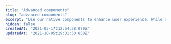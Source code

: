```yaml
---
title: "Advanced components"
slug: "advanced-components"
excerpt: "Use our native components to enhance user experience. While not required for your store's operation, advanced components provide additional functionalities to your store."
hidden: false
createdAt: "2021-03-17t12:54:38.070Z"
updatedAt: "2021-10-05t19:31:50.850Z"
---
```


<Flex>

<WhatsNextCard
title="Category menu"
description="Shows the store department list on a customizable menu."
linkTo="/docs/apps/vtex.category-menu"
linkTitle="See more"
/>

<WhatsNextCard
title="Iframe"
description="Renders external iframes on your store."
linkTo="/docs/apps/vtex.iframe"
linkTitle="See more"
/>

<WhatsNextCard
title="Product availability"
description="This store component block displays messages to users regarding the product availability in the store."
linkTo="/docs/apps/vtex.product-availability"
linkTitle="See more"
/>

<WhatsNextCard
title="Product comparison"
description="Displays a component that compares specifications of pre-selected SKUs."
linkTo="/docs/apps/vtex.product-comparison"
linkTitle="See more"
/>

<WhatsNextCard
title="Product gifts"
description="The blocks of this app are designed to showcase all available gifts for a specific product within the Product Description block."
linkTo="/docs/apps/vtex.product-gifts"
linkTitle="See more"
/>

<WhatsNextCard
title="Product kit"
description="Displays a list of product kits."
linkTo="/docs/apps/vtex.product-kit"
linkTitle="See more"
/>

<WhatsNextCard
title="Product recommendation"
description="Displays a selection of products using recommendation strategies."
linkTo="/docs/apps/vtex.recommendation-shelf"
linkTitle="See more"
/>

<WhatsNextCard
title="Product specification badge"
description="Use this component to show badges based on your product specifications on the product page."
linkTo="/docs/apps/vtex.product-specification-badges"
linkTitle="See more"
/>

<WhatsNextCard
title="Live Shopping"
description="Allows businesses to host live broadcasts directly on their store website, increasing selling rates, enhancing user experience, and boosting customer interaction with real-time streaming capabilities."
linkTo="/docs/guides/vtexventures.livestreaming"
linkTitle="See more"
/>

<WhatsNextCard
title="Reviews and ratings"
description="Allows customers to submit their reviews and ratings for products and see them while navigating the store."
linkTo="/docs/apps/vtex.reviews-and-ratings"
linkTitle="See more"
/>

<WhatsNextCard
title="Sandbox"
description="Allows building custom HTML content within extension points using an Iframe."
linkTo="/docs/apps/vtex.sandbox"
linkTitle="See more"
/>

<WhatsNextCard
title="Seller selector"
description="Displays the number of sellers available on your marketplace for each product, allowing users to easily compare prices from different sellers."
linkTo="/docs/apps/vtex.seller-selector"
linkTitle="See more"
/>

<WhatsNextCard
title="Store drawer"
description="Designed for mobile devices, this app renders a sliding drawer for the store menu."
linkTo="/docs/apps/vtex.store-drawer"
linkTitle="See more"
/>

<WhatsNextCard
title="Store locator"
description="Uses the pickup points information to add the Store Locator feature to the store."
linkTo="/docs/apps/vtex.store-locator"
linkTitle="See more"
/>

<WhatsNextCard
title="Store form"
description="Provides blocks for displaying an user form connected to Master Data through a JSON Schema."
linkTo="/docs/apps/vtex.store-form"
linkTitle="See more"
/>

<WhatsNextCard
title="Store link"
description="Provides blocks for displaying links in other theme blocks, such as the Product Summary."
linkTo="/docs/apps/vtex.store-link"
linkTitle="See more"
/>

<WhatsNextCard
title="Store media"
description="Allows you to display image and video assets using a single block."
linkTo="/docs/apps/vtex.store-media"
linkTitle="See more"
/>

<WhatsNextCard
title="Store newsletter"
description="Provides a set of blocks that you can use to create a newsletter subscription form."
linkTo="/docs/apps/vtex.store-newsletter"
linkTitle="See more"
/>

<WhatsNextCard
title="Video"
description="Provides blocks to display video assets on your store pages."
linkTo="/docs/apps/vtex.store-video"
linkTitle="See more"
/>

</Flex>
